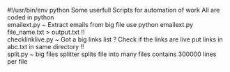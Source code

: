 #!/usr/bin/env python
Some userfull Scripts for automation of work
All are coded in python 
<br>emailext.py   ~ Extract emails from big file use python emailext.py file_name.txt > output.txt !!
<br>checklinklive.py ~ Got a big links list ? Check if the links are live put links in abc.txt in same directory !! 
<br>split.py ~ big files splitter splits file into many files contains 300000 lines per file
